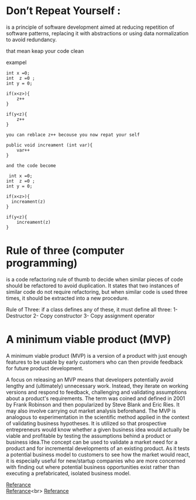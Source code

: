 # Don’t Repeat Yourself :

 is a principle of software development aimed at reducing repetition of software patterns, replacing it with abstractions or using data normalization to avoid redundancy. 

 that mean keap your code clean 


 exampel

 ```
 int x =0;
 int  z =0 ;
 int y = 0;

 if(x<z>){
     z++
 }

 if(y<z){
     z++
 }

 you can reblace z++ becouse you now repat your self 

 public void increament (int var){
     var++
 } 

 and the code become 

  int x =0;
 int  z =0 ;
 int y = 0;

 if(x<z>){
   increament(z)
 }

 if(y<z){
     increament(z)
 }

 ```


 # Rule of three (computer programming)

 is a code refactoring rule of thumb to decide when similar pieces of code should be refactored to avoid duplication. It states that two instances of similar code do not require refactoring, but when similar code is used three times, it should be extracted into a new procedure. 

Rule of Three: if a class defines any of these, it must define all three:
1- Destructor
2- Copy constructor
3- Copy assignment operator



# A minimum viable product (MVP)

A minimum viable product (MVP) is a version of a product with just enough features to be usable by early customers who can then provide feedback for future product development.

A focus on releasing an MVP means that developers potentially avoid lengthy and (ultimately) unnecessary work. Instead, they iterate on working versions and respond to feedback, challenging and validating assumptions about a product's requirements. The term was coined and defined in 2001 by Frank Robinson and then popularized by Steve Blank and Eric Ries. It may also involve carrying out market analysis beforehand. The MVP is analogous to experimentation in the scientific method applied in the context of validating business hypotheses. It is utilized so that prospective entrepreneurs would know whether a given business idea would actually be viable and profitable by testing the assumptions behind a product or business idea.The concept can be used to validate a market need for a product and for incremental developments of an existing product. As it tests a potential business model to customers to see how the market would react, it is especially useful for new/startup companies who are more concerned with finding out where potential business opportunities exist rather than executing a prefabricated, isolated business model.


[Referance](https://en.wikipedia.org/wiki/Don%27t_repeat_yourself) <br>
[Referance](https://en.wikipedia.org/wiki/Rule_of_three_(computer_programming))<br>
[Referance](https://en.wikipedia.org/wiki/You_aren%27t_gonna_need_it)
